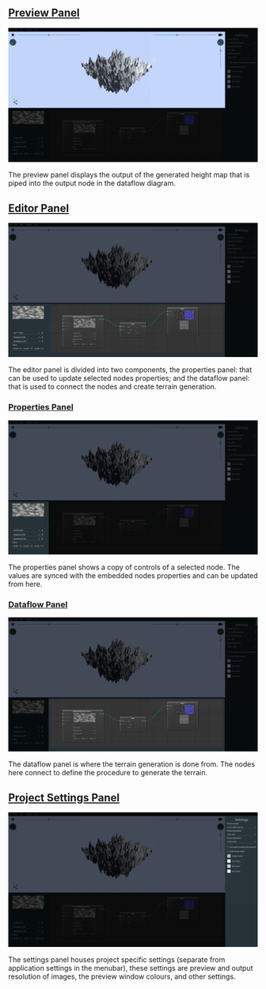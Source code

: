 ## [Preview Panel](02_preview.md)

![preview](images/application-preview-mask.png)

The preview panel displays the output of the generated height map that is piped into the output node in the dataflow diagram.

## [Editor Panel](03_editor.md)

![editor](images/application-nodeeditor-mask.png)

The editor panel is divided into two components, the properties panel: that can be used to update selected nodes properties; and the dataflow panel: that is used to connect the nodes and create terrain generation.

### [Properties Panel](04_properties.md)

![properties](images/application-properties-mask.png)

The properties panel shows a copy of controls of a selected node. The values are synced with the embedded nodes properties and can be updated from here.

### [Dataflow Panel](05_dataflow.md)

![dataflow](images/application-dataflow-mask.png)

The dataflow panel is where the terrain generation is done from. The nodes here connect to define the procedure to generate the terrain.

## [Project Settings Panel](25_settings.md)

![dataflow](images/application-settings-mask.png)

The settings panel houses project specific settings (separate from application settings in the menubar), these settings are preview and output resolution of images, the preview window colours, and other settings.

